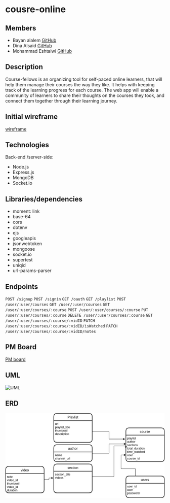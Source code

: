 # cousre-online

## Members

- Bayan alalem [GitHub](https://github.com/bayan-97)
- Dina Alsaid [GitHub](https://github.com/dinaAlsaid)
- Mohammad Eshtaiwi [GitHub](https://github.com/Mohammad-Eshtaiwi)

## Description

Course-fellows is an organizing tool for self-paced online learners, that will help them manage their courses the way they like. It helps with keeping track of the learning progress for each course. The web app will enable a community of learners to share their thoughts on the courses they took, and connect them together through their learning journey.

## Initial wireframe

[wireframe](https://miro.com/app/board/o9J_lfE_Fpw=/)

## Technologies

Back-end /server-side:

- Node.js
- Express.js
- MongoDB
- Socket.io

## Libraries/dependencies

- moment: link
- base-64
- cors
- dotenv
- ejs
- googleapis
- jsonwebtoken
- mongoose
- socket.io
- supertest
- uniqid
- url-params-parser

## Endpoints

`POST /signup`
`POST /signin`
`GET /oauth`
`GET /playlist`
`POST /user/:user/courses`
`GET /user/:user/courses`
`GET /user/:user/courses/:course`
`POST /user/:user/courses/:course`
`PUT /user/:user/courses/:course`
`DELETE /user/:user/courses/:course`
`GET /user/:user/courses/:course/:vidID`
`PATCH /user/:user/courses/:course/:vidID/isWatched`
`PATCH /user/:user/courses/:course/:vidID/notes`

## PM Board

[PM board](https://github.com/team-rocket-401d5/cousre-online/projects/1)

## UML

![UML](./project.png)

## ERD

![ERD](./Course-ER_Diagram.png)
